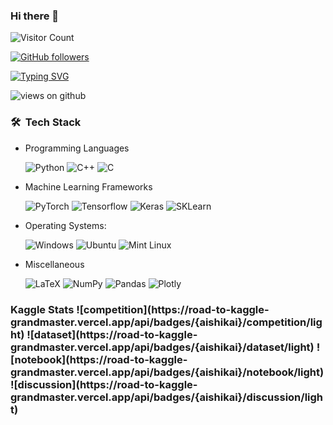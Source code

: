 ### Hi there 👋

![Visitor Count](https://profile-counter.glitch.me/aishik-rakshit/count.svg)

[![GitHub followers](https://img.shields.io/github/followers/aishik-rakshit.svg?style=social&label=Followers)](https://github.com/aishik-rakshit?tab=followers)

[![Typing SVG](https://readme-typing-svg.herokuapp.com?color=%2330F73B&duration=10000&width=800&height=75&lines=Hi+I'm+Aishik;I'm+a+EEE+Pre-Final+Yearite+at+IIT+Guwahati;I'm+also+a+Machine+Learning+Enthusiast+and+a+Kaggle+Competitions+Expert)](https://git.io/typing-svg)

<img src="https://komarev.com/ghpvc/?username=aishik-rakshit&label=Views&color=brightgreen&style=flat-square" alt="views on github" />

<h3> 🛠 &nbsp;Tech Stack</h3>

- Programming Languages &nbsp;

  ![Python](https://img.shields.io/badge/Python-14354C?style=for-the-badge&logo=python&logoColor=white)
  ![C++](https://img.shields.io/badge/C%2B%2B-00599C?style=for-the-badge&logo=c%2B%2B&logoColor=white)
  ![C](https://img.shields.io/badge/C-00599C?style=for-the-badge&logo=c&logoColor=white)

- Machine Learning Frameworks 

  ![PyTorch](https://img.shields.io/badge/PyTorch-EE4C2C?style=for-the-badge&logo=PyTorch&logoColor=white) 
  ![Tensorflow](https://img.shields.io/badge/TensorFlow-FF6F00?style=for-the-badge&logo=TensorFlow&logoColor=white)
  ![Keras](https://img.shields.io/badge/Keras-D00000?style=for-the-badge&logo=Keras&logoColor=white)
  ![SKLearn](https://img.shields.io/badge/scikit_learn-F7931E?style=for-the-badge&logo=scikit-learn&logoColor=white)   

- Operating Systems: &nbsp;

  ![Windows](https://img.shields.io/badge/Windows-0078D6?style=for-the-badge&logo=windows&logoColor=white)
  ![Ubuntu](https://img.shields.io/badge/Ubuntu-E95420?style=for-the-badge&logo=ubuntu&logoColor=white)
  ![Mint Linux](https://img.shields.io/badge/Linux_Mint-87CF3E?style=for-the-badge&logo=linux-mint&logoColor=white)
  
- Miscellaneous &nbsp;

  ![LaTeX](https://img.shields.io/badge/LaTeX-47A141?style=for-the-badge&logo=LaTeX&logoColor=white)
  ![NumPy](https://img.shields.io/badge/Numpy-777BB4?style=for-the-badge&logo=numpy&logoColor=white)
  ![Pandas](https://img.shields.io/badge/Pandas-2C2D72?style=for-the-badge&logo=pandas&logoColor=white)
  ![Plotly](https://img.shields.io/badge/Plotly-239120?style=for-the-badge&logo=plotly&logoColor=white)

<h3> Kaggle Stats 
  ![competition](https://road-to-kaggle-grandmaster.vercel.app/api/badges/{aishikai}/competition/light)
  ![dataset](https://road-to-kaggle-grandmaster.vercel.app/api/badges/{aishikai}/dataset/light)
  ![notebook](https://road-to-kaggle-grandmaster.vercel.app/api/badges/{aishikai}/notebook/light)
  ![discussion](https://road-to-kaggle-grandmaster.vercel.app/api/badges/{aishikai}/discussion/light)
  
<!--
**aishik-rakshit/aishik-rakshit** is a ✨ _special_ ✨ repository because its `README.md` (this file) appears on your GitHub profile.

Here are some ideas to get you started:

- 🔭 I’m currently working on ...
- 🌱 I’m currently learning ...
- 👯 I’m looking to collaborate on ...
- 🤔 I’m looking for help with ...
- 💬 Ask me about ...
- 📫 How to reach me: ...
- 😄 Pronouns: ...
- ⚡ Fun fact: ...
-->
